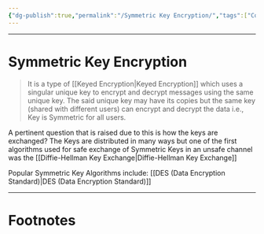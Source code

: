```yaml
---
{"dg-publish":true,"permalink":"/Symmetric Key Encryption/","tags":["CompSci","CyberSec"]}
---
```



---
# Symmetric Key Encryption
> It is a type of [[Keyed Encryption\|Keyed Encryption]] which uses a singular unique key to encrypt and decrypt messages using the same unique key. The said unique key may have its copies but the same key (shared with different users) can encrypt and decrypt the data i.e., Key is Symmetric for all users.

A pertinent question that is raised due to this is how the keys are exchanged?
The Keys are distributed in many ways but one of the first algorithms used for safe exchange of Symmetric Keys in an unsafe channel was the [[Diffie-Hellman Key Exchange\|Diffie-Hellman Key Exchange]]

Popular Symmetric Key Algorithms include:
[[DES (Data Encryption Standard)\|DES (Data Encryption Standard)]]


---
# Footnotes